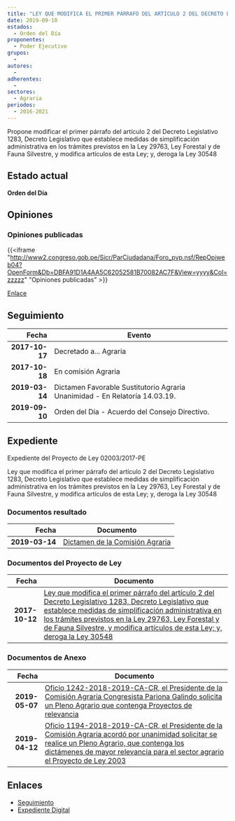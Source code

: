 ```yaml
---
title: "LEY QUE MODIFICA EL PRIMER PÁRRAFO DEL ARTÍCULO 2 DEL DECRETO LEGISLATIVO 1283, DECRETO LEGISLATIVO QUE ESTABLECE MEDIDAS DE SIMPLIFICACIÓN ADMINISTRATIVA EN LOS TRÁMITES PREVISTOS EN LA LEY 29763, LEY FORESTAL Y DE FAUNA SILVESTRE, Y MODIFICA ARTÍCULOS DE ESTA LEY, Y DEROGA LA LEY 30548"
date: 2019-09-10
estados: 
  - Orden del Día
proponentes: 
  - Poder Ejecutivo
grupos: 
  - 
autores: 
  - 
adherentes: 
  - 
sectores: 
  - Agraria
periodos: 
  - 2016-2021
---
```


Propone modificar el primer párrafo del artículo 2 del Decreto Legislativo 1283, Decreto Legislativo que establece medidas de simplificación administrativa en los trámites previstos en la Ley 29763, Ley Forestal y de Fauna Silvestre, y modifica artículos de esta Ley; y, deroga la Ley 30548


## Estado actual

**Orden del Día**

## Opiniones

### Opiniones publicadas

{{<iframe "http://www2.congreso.gob.pe/Sicr/ParCiudadana/Foro_pvp.nsf/RepOpiweb04?OpenForm&Db=DBFA91D1A4AA5C62052581B70082AC7F&View=yyyy&Col=zzzzz" "Opiniones publicadas" >}}

[Enlace](http://www2.congreso.gob.pe/Sicr/ParCiudadana/Foro_pvp.nsf/RepOpiweb04?OpenForm&Db=DBFA91D1A4AA5C62052581B70082AC7F&View=yyyy&Col=zzzzz)

## Seguimiento

| Fecha | Evento |
|------:|--------|
| **2017-10-17** | Decretado a... Agraria|
| **2017-10-18** | En comisión Agraria|
| **2019-03-14** | Dictamen Favorable Sustitutorio Agraria Unanimidad - En Relatoría 14.03.19.|
| **2019-09-10** | Orden del Día - Acuerdo del Consejo Directivo.|


## Expediente

Expediente del Proyecto de Ley 02003/2017-PE

Ley que modifica el primer párrafo del artículo 2 del Decreto Legislativo 1283, Decreto Legislativo que establece medidas de simplificación administrativa en los trámites previstos en la Ley 29763, Ley Forestal y de Fauna Silvestre, y modifica artículos de esta Ley; y, deroga la Ley 30548


### Documentos resultado

| Fecha | Documento |
|------:|--------|
| **2019-03-14** | [Dictamen de la Comisión Agraria](http://www.leyes.congreso.gob.pe/Documentos/2016_2021/Dictamenes/Proyectos_de_Ley/02003DC01MAY20190314.pdf) |

### Documentos del Proyecto de Ley

| Fecha | Documento |
|------:|--------|
| **2017-10-12** | [Ley que modifica el primer párrafo del artículo 2 del Decreto Legislativo 1283, Decreto Legislativo que establece medidas de simplificación administrativa en los trámites previstos en la Ley 29763, Ley Forestal y de Fauna Silvestre, y modifica artículos de esta Ley; y, deroga la Ley 30548](http://www.leyes.congreso.gob.pe/Documentos/2016_2021/Proyectos_de_Ley_y_de_Resoluciones_Legislativas/PL0200320171012..PDF) |

### Documentos de Anexo

| Fecha | Documento |
|------:|--------|
| **2019-05-07** | [Oficio 1242-2018-2019-CA-CR, el Presidente de la Comisión Agraria Congresista Pariona Galindo solicita un Pleno Agrario que contenga Proyectos de relevancia](http://www.leyes.congreso.gob.pe/Documentos/2016_2021/Oficios/Comisiones_Ordinarias/OFICIO-1242-2018-2019-CA-CR.pdf) |
| **2019-04-12** | [Oficio 1194-2018-2019-CA-CR, el Presidente de la Comisión Agraria acordó por unanimidad solicitar se realice un Pleno Agrario, que contenga los dictámenes de mayor relevancia para el sector agrario el Proyecto de Ley 2003](http://www.leyes.congreso.gob.pe/Documentos/2016_2021/Oficios/Comisiones_Ordinarias/OFICIO-1194-2018-2019-CA-CR.pdf) |

## Enlaces 

- [Seguimiento](http://www2.congreso.gob.pe/Sicr/TraDocEstProc/CLProLey2016.nsf/f7fff46988ca05b1052578e100829cc7/66221b2f44d63809052581b70081678f?OpenDocument)
- [Expediente Digital](http://www2.congreso.gob.pe/Sicr/TraDocEstProc/CLProLey2016.nsf/f7fff46988ca05b1052578e100829cc7/66221b2f44d63809052581b70081678f?OpenDocument&Click=05257FB7005EB655.eb71d0cf91d8294e05256cdf006b5706/$Body/0.1C6C)
